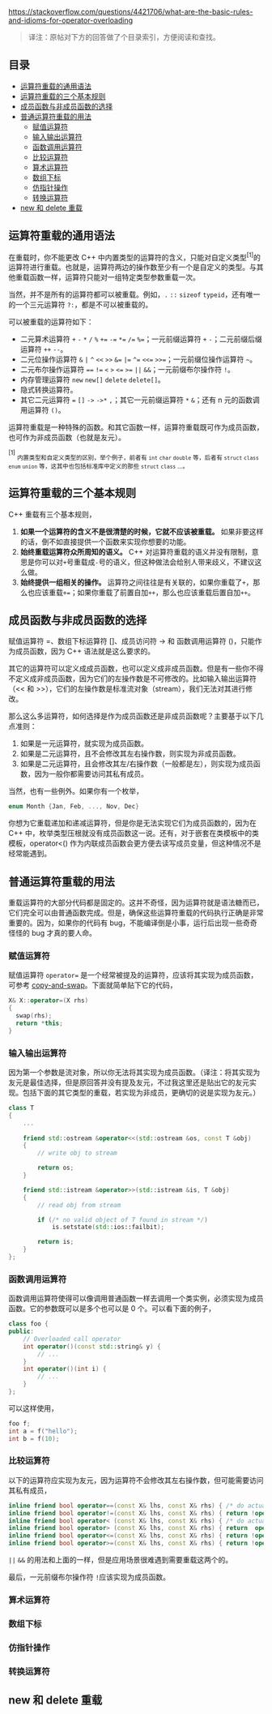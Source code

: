 <https://stackoverflow.com/questions/4421706/what-are-the-basic-rules-and-idioms-for-operator-overloading>

>译注：原帖对下方的回答做了个目录索引，方便阅读和查找。

## 目录

- [运算符重载的通用语法](#运算符重载的通用语法)
- [运算符重载的三个基本规则](#运算符重载的三个基本规则)
- [成员函数与非成员函数的选择](#成员函数与非成员函数的选择)
- [普通运算符重载的用法](#普通运算符重载的用法)
  - [赋值运算符](#赋值运算符)
  - [输入输出运算符](#输入输出运算符)
  - [函数调用运算符](#函数调用运算符)
  - [比较运算符](#比较运算符)
  - [算术运算符](#算术运算符)
  - [数组下标](#数组下标)
  - [仿指针操作](#仿指针操作)
  - [转换运算符](#转换运算符)
 - [new 和 delete 重载](#new-和-delete-重载)
 
## 运算符重载的通用语法
 
在重载时，你不能更改 C++ 中内置类型的运算符的含义，只能对自定义类型<sup>[1]</sup>的运算符进行重载。也就是，运算符两边的操作数至少有一个是自定义的类型。与其他重载函数一样，运算符只能对一组特定类型参数重载一次。

当然，并不是所有的运算符都可以被重载。例如，`.` `::` `sizeof` `typeid`，还有唯一的一个三元运算符 `?:`，都是不可以被重载的。

可以被重载的运算符如下：

- 二元算术运算符 `+` `-` `*` `/` `%` `+=` `-=` `*=` `/=` `%=`；一元前缀运算符 `+` `-`；二元前缀后缀运算符 `++` `--`。
- 二元位操作运算符 `&` `|` `^` `<<` `>>` `&=` `|=` `^=` `<<=` `>>=`；一元前缀位操作运算符 `~`。
- 二元布尔操作运算符 `==` `!=` `<` `>` `<=` `>=` `||` `&&`；一元前缀布尔操作符 `!`。
- 内存管理运算符 `new` `new[]` `delete` `delete[]`。
- 隐式转换运算符。
- 其它二元运算符 `=` `[]` `->` `->*` `,`；其它一元前缀运算符 `*` `&`；还有 n 元的函数调用运算符 `()`。

运算符重载是一种特殊的函数。和其它函数一样，运算符重载既可作为成员函数，也可作为非成员函数（也就是友元）。

<sup>[1]</sup> <sub>内置类型和自定义类型的区别，举个例子，前者有 `int` `char` `double` 等，后者有 `struct` `class` `enum` `union` 等，这其中也包括标准库中定义的那些 `struct` `class` ...。</sub>
 
## 运算符重载的三个基本规则
 
C++ 重载有三个基本规则，
 
1. **如果一个运算符的含义不是很清楚的时候，它就不应该被重载。** 如果非要这样的话，倒不如直接提供一个函数来实现你想要的功能。
2. **始终重载运算符众所周知的语义。** C++ 对运算符重载的语义并没有限制，意思是你可以对`+`号重载成`-`号的语义，但这种做法会给别人带来歧义，不建议这么做。
3. **始终提供一组相关的操作。** 运算符之间往往是有关联的，如果你重载了`+`，那么也应该重载`+=`；如果你重载了前置自加`++`，那么也应该重载后置自加`++`。
 
## 成员函数与非成员函数的选择
 
赋值运算符 =、数组下标运算符 []、成员访问符 -> 和 函数调用运算符 ()，只能作为成员函数，因为 C++ 语法就是这么要求的。
 
其它的运算符可以定义成成员函数，也可以定义成非成员函数。但是有一些你不得不定义成非成员函数，因为它们的左操作数是不可修改的。比如输入输出运算符（<< 和 >>），它们的左操作数是标准流对象（stream），我们无法对其进行修改。
 
那么这么多运算符，如何选择是作为成员函数还是非成员函数呢？主要基于以下几点准则：
 
1. 如果是一元运算符，就实现为成员函数。
2. 如果是二元运算符，且不会修改其左右操作数，则实现为非成员函数。
3. 如果是二元运算符，且会修改其左/右操作数（一般都是左），则实现为成员函数，因为一般你都需要访问其私有成员。
 
当然，也有一些例外。如果你有一个枚举，

```c++
enum Month {Jan, Feb, ..., Nov, Dec}
```

你想为它重载递加和递减运算符，但是你是无法实现它们为成员函数的，因为在 C++ 中，枚举类型压根就没有成员函数这一说。还有，对于嵌套在类模板中的类模板，operator<() 作为内联成员函数会更方便去读写成员变量，但这种情况不是经常能遇到。

## 普通运算符重载的用法

重载运算符的大部分代码都是固定的。这并不奇怪，因为运算符就是语法糖而已，它们完全可以由普通函数完成。但是，确保这些运算符重载的代码执行正确是非常重要的。因为，如果你的代码有 bug，不能编译倒是小事，运行后出现一些奇奇怪怪的 bug 才真的要人命。
 
### 赋值运算符
 
赋值运算符 `operator=` 是一个经常被提及的运算符，应该将其实现为成员函数，可参考 [copy-and-swap](https://github.com/EthsonLiu/stackoverflow-top-cpp/blob/master/question/016%20-%20copy-and-swap%20%E6%98%AF%E4%BB%80%E4%B9%88%EF%BC%9F.md)。下面就简单贴下它的代码，
 
```c++
X& X::operator=(X rhs)
{
  swap(rhs);
  return *this;
}
```

### 输入输出运算符
 
因为第一个参数是流对象，所以你无法将其实现为成员函数。（译注：将其实现为友元是最佳选择，但是原回答并没有提及友元，不过我这里还是贴出它的友元实现。包括下面的其它类型的重载，若实现为非成员，更确切的说是实现为友元。）
 
```c++
class T
{
    ...
    
    friend std::ostream &operator<<(std::ostream &os, const T &obj)
    {
        // write obj to stream

        return os;
    }

    friend std::istream &operator>>(std::istream &is, T &obj)
    {
        // read obj from stream

        if (/* no valid object of T found in stream */)
            is.setstate(std::ios::failbit);

        return is;
    }
};
 ```

### 函数调用运算符

函数调用运算符使得可以像调用普通函数一样去调用一个类实例，必须实现为成员函数。它的参数既可以是多个也可以是 0 个。可以看下面的例子，
 
```c++
class foo {
public:
    // Overloaded call operator
    int operator()(const std::string& y) {
        // ...
    }
    int operator()(int i) {
        // ...
    }
};
```

可以这样使用，
 
```c++
foo f;
int a = f("hello");
int b = f(10);
```

### 比较运算符

以下的运算符应实现为友元，因为运算符不会修改其左右操作数，但可能需要访问其私有成员，

```c++
inline friend bool operator==(const X& lhs, const X& rhs) { /* do actual comparison */   }
inline friend bool operator!=(const X& lhs, const X& rhs) { return !operator==(lhs,rhs); }
inline friend bool operator< (const X& lhs, const X& rhs) { /* do actual comparison */   }
inline friend bool operator> (const X& lhs, const X& rhs) { return  operator< (rhs,lhs); }
inline friend bool operator<=(const X& lhs, const X& rhs) { return !operator> (lhs,rhs); }
inline friend bool operator>=(const X& lhs, const X& rhs) { return !operator< (lhs,rhs); }
```

`||` `&&` 的用法和上面的一样，但是应用场景很难遇到需要重载这两个的。

最后，一元前缀布尔操作符 `!`应该实现为成员函数。

### 算术运算符


 
### 数组下标
 
### 仿指针操作
 
### 转换运算符
 
## new 和 delete 重载
 
 
 
 
